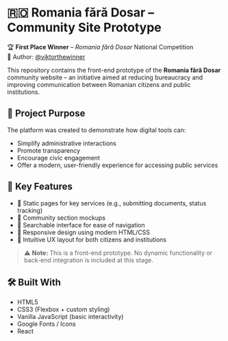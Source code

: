 # 🇷🇴 Romania fără Dosar – Community Site Prototype

🏆 **First Place Winner** – *Romania fără Dosar* National Competition  
👤 Author: [@viktorthewinner](https://github.com/viktorthewinner)

This repository contains the front-end prototype of the **Romania fără Dosar** community website – an initiative aimed at reducing bureaucracy and improving communication between Romanian citizens and public institutions.

## 🎯 Project Purpose

The platform was created to demonstrate how digital tools can:

- Simplify administrative interactions
- Promote transparency
- Encourage civic engagement
- Offer a modern, user-friendly experience for accessing public services

## 🧩 Key Features

- 📄 Static pages for key services (e.g., submitting documents, status tracking)
- 💬 Community section mockups
- 🔎 Searchable interface for ease of navigation
- 📱 Responsive design using modern HTML/CSS
- 🧠 Intuitive UX layout for both citizens and institutions

> ⚠️ **Note:** This is a front-end prototype. No dynamic functionality or back-end integration is included at this stage.

## 🛠️ Built With

- HTML5
- CSS3 (Flexbox + custom styling)
- Vanilla JavaScript (basic interactivity)
- Google Fonts / Icons
- React

